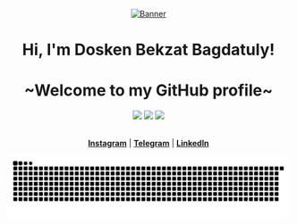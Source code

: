 <p align="center">
  <a href="https://www.google.kz"><img src="https://media1.tenor.com/m/XKCNoEfUT5AAAAAd/jjba-jojos-bizarre-adventure.gif" alt="Banner"></a>
</p>

<h1 align="center">Hi, I'm Dosken Bekzat Bagdatuly!</h1>
<h1 align="center">~Welcome to my GitHub profile~</h1>

<p align="center">
  <img height="50%" width="auto" src ="https://github-readme-stats.vercel.app/api?username=roenbis&show_icons=true&count_private=true&theme=radical&hide_border=true&hide=issues,contribs&bg_color=00000000">
  <img height="50%" width="auto" src ="https://github-readme-stats.vercel.app/api/top-langs/?username=roenbis&layout=compact&hide_border=true&theme=radical&bg_color=00000000&langs_count=6&hide=jupyter%20notebook,tex,css,php&exclude_repo=Pacman-AI">
  <img src ="https://github-readme-streak-stats.herokuapp.com?user=roenbis&theme=radical&hide_border=true&background=FFFFFF00">
  <br>
  <br>
</p>

<p align="center">
  <strong><a href="https://www.instagram.com/thenotoriousbeks/">Instagram</a></strong> |
  <strong><a href="https://t.me/roenbis">Telegram</a></strong> |
  <strong><a href="https://www.linkedin.com/in/bekzat-bagdatuly-45a623236/">LinkedIn</a></strong> 
</p>

<img src="https://raw.githubusercontent.com/roenbis/roenbis/output/snake.svg" alt="Snake animation" />

